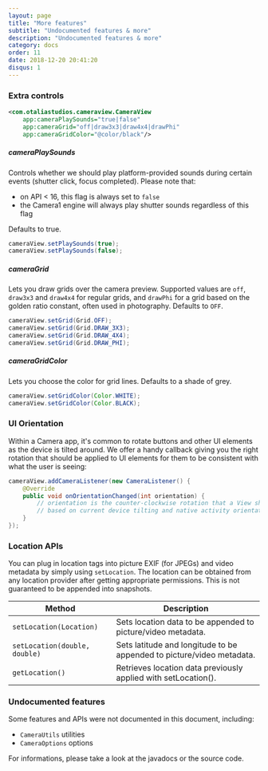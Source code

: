 ```yaml
---
layout: page
title: "More features"
subtitle: "Undocumented features & more"
description: "Undocumented features & more"
category: docs
order: 11
date: 2018-12-20 20:41:20
disqus: 1
---
```


### Extra controls

```xml
<com.otaliastudios.cameraview.CameraView
    app:cameraPlaySounds="true|false"
    app:cameraGrid="off|draw3x3|draw4x4|drawPhi"
    app:cameraGridColor="@color/black"/>
```

##### cameraPlaySounds

Controls whether we should play platform-provided sounds during certain events
(shutter click, focus completed). Please note that:

- on API < 16, this flag is always set to `false`
- the Camera1 engine will always play shutter sounds regardless of this flag

Defaults to true.

```java
cameraView.setPlaySounds(true);
cameraView.setPlaySounds(false);
```

##### cameraGrid

Lets you draw grids over the camera preview. Supported values are `off`, `draw3x3` and `draw4x4`
for regular grids, and `drawPhi` for a grid based on the golden ratio constant, often used in photography.
Defaults to `OFF`.

```java
cameraView.setGrid(Grid.OFF);
cameraView.setGrid(Grid.DRAW_3X3);
cameraView.setGrid(Grid.DRAW_4X4);
cameraView.setGrid(Grid.DRAW_PHI);
```

##### cameraGridColor

Lets you choose the color for grid lines. 
Defaults to a shade of grey.

```java
cameraView.setGridColor(Color.WHITE);
cameraView.setGridColor(Color.BLACK);
```

### UI Orientation

Within a Camera app, it's common to rotate buttons and other UI elements as the device is tilted around.
We offer a handy callback giving you the right rotation that should be applied to UI elements for them
to be consistent with what the user is seeing:

```java
cameraView.addCameraListener(new CameraListener() {
    @Override
    public void onOrientationChanged(int orientation) {
        // orientation is the counter-clockwise rotation that a View should have
        // based on current device tilting and native activity orientation.
    }
});
```

### Location APIs

You can plug in location tags into picture EXIF (for JPEGs) and video metadata by simply using `setLocation`.
The location can be obtained from any location provider after getting appropriate permissions.
This is not guaranteed to be appended into snapshots.

|Method|Description|
|------|-----------|
|`setLocation(Location)`|Sets location data to be appended to picture/video metadata.|
|`setLocation(double, double)`|Sets latitude and longitude to be appended to picture/video metadata.|
|`getLocation()`|Retrieves location data previously applied with setLocation().|

### Undocumented features

Some features and APIs were not documented in this document, including:

- `CameraUtils` utilities
- `CameraOptions` options

For informations, please take a look at the javadocs or the source code. 

